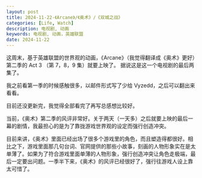 ```yaml
---
layout: post
title: 2024-11-22-《Arcane》/《奥术》/《双城之战》
categories: [Life, Watch]
description: 电视剧, 动画
keywords: 电视剧, 动画，英雄联盟
date: 2024-11-22
---
```


这周末，基于英雄联盟的世界观的动画，《Arcane》（我觉得翻译成《奥术》更好）第二季的 Act 3 （第 7，8，9 集）就要上映了。
据说这是这一个电视剧的最后两集了。

我之前看第一季的时候感触很多，以邮件形式写了少给 Vyzedd，之后可以翻出来看看。

目前还没更新完，我觉得全部看完了再写总感想比较好。

当前，《奥术》第二季的风评非常好。关于两天（一天多）之后就要上映的最后一幕的剧情，我最担心的是为了靠拢游戏世界观的设定而强行创造冲突。

目前来讲，《奥术》里面已经出场了很多个游戏里的角色，而且塑造得都很好。相比之下，游戏里面那几句台词、官网提供的那些小故事，刻画的人物形象实在是太单薄了。如果为了符合游戏里面单薄的人物形象，强行创造冲突让角色走极端，最后一定要出问题。一季半下来，《奥术》的风评已经很好了，强行往游戏人设上靠太可惜了。